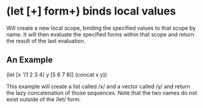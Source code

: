 # (let [<name form>+] form+) binds local values
Will create a new local scope, binding the specified values to that scope by name. It will then evaluate the specified forms within that scope and return the result of the last evaluation.

## An Example

  (let [x '(1 2 3 4)
        y [5 6 7 8]]
    (concat x y))

This example will create a list called /x/ and a vector called /y/ and return the lazy concatenation of those sequences. Note that the two names do not exist outside of the /let/ form.
